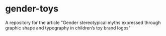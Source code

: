 # gender-toys
A repository for the article "Gender stereotypical myths expressed through graphic shape and typography in children’s toy brand logos"
